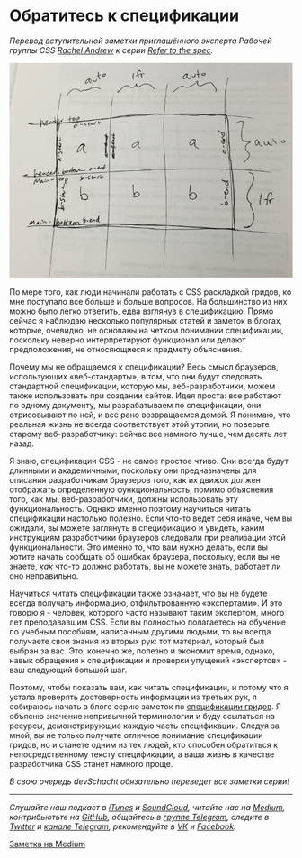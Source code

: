 # Обратитесь к спецификации

*Перевод вступительной заметки приглашённого эксперта Рабочей группы CSS [Rachel Andrew](http://twitter.com/rachelandrew) к серии [Refer to the spec](https://rachelandrew.co.uk/archives/2017/04/11/refer-to-the-spec/).*

![](./grid_draft.png)

По мере того, как люди начинали работать с CSS раскладкой гридов, ко мне поступало все больше и больше вопросов. На большинство из них можно было легко ответить, едва взглянув в спецификацию. Прямо сейчас я наблюдаю несколько популярных статей и заметок в блогах, которые, очевидно, не основаны на четком понимании спецификации, поскольку неверно интерпретируют функционал или делают предположения, не относяющиеся к предмету объяснения.

Почему мы не обращаемся к спецификации? Весь смысл браузеров, использующих «веб-стандарты», в том, что они будут следовать стандартной спецификации, которую мы, веб-разработчики, можем также использовать при создании сайтов. Идея проста: все работают по одному документу, мы разрабатываем по спецификации, они отрисовывают по ней, и все рано возвращаемся домой. Я понимаю, что реальная жизнь не всегда соответствует этой утопии, но поверьте старому веб-разработчику: сейчас все намного лучше, чем десять лет назад.

Я знаю, спецификации CSS - не самое простое чтиво. Они всегда будут длинными и академичными, поскольку они предназначены для описания разработчикам браузеров того, как их движок должен отображать определенную функциональность, помимо объяснения того, как мы, веб-разработчики, должны использовать эту функциональность. Однако именно поэтому научиться читать спецификации настолько полезно. Если что-то ведет себя иначе, чем вы ожидали, вы можете заглянуть в спецификацию и увидеть, каким инструкциям разработчики браузеров следовали при реализации этой функциональности. Это именно то, что вам нужно делать, если вы хотите начать сообщать об ошибках браузера, поскольку, если вы не знаете, *как* что-то должно работать, вы не можете знать, работает ли оно неправильно.

Научиться читать спецификации также означает, что вы не будете всегда получать информацию, отфильтрованную «экспертами». И это говорю я - человек, которого часто называют таким экспертом, много лет преподававшим CSS. Если вы полностью полагаетесь на обучение по учебным пособиям, написанным другими людьми, то вы всегда получаете свои знания из вторых рук: тот материал, который был выбран за вас. Это, конечно же, полезно и экономит время, однако, навык обращения к спецификации и проверки упущений «экспертов» - ваш следующий большой шаг.

Поэтому, чтобы показать вам, как читать спецификации, и потому что я устала проверять достоверность информации из третьих рук, я собираюсь начать в блоге серию заметок по [спецификации гридов](https://drafts.csswg.org/css-grid). Я объясню значение непривычной терминологии и буду ссылаться на ресурсы, демонстрирующие каждую часть спецификации. Следуя за мной, вы не только получите отличное понимание спецификации гридов, но и станете одним из тех людей, кто способен обратиться к непосредственному тексту спецификации, а ваша жизнь в качестве разработчика CSS станет намного проще.

*В свою очередь devSchacht обязательно переведет все заметки серии!*

- - - -

*Слушайте наш подкаст в [iTunes](https://itunes.apple.com/ru/podcast/девшахта/id1226773343) и [SoundCloud](https://soundcloud.com/devschacht), читайте нас на [Medium](https://medium.com/devschacht), контрибьютьте на [GitHub](https://github.com/devSchacht), общайтесь в [группе Telegram](https://t.me/devSchacht), следите в [Twitter](https://twitter.com/DevSchacht) и [канале Telegram](https://t.me/devSchachtChannel), рекомендуйте в [VK](https://vk.com/devschacht) и [Facebook](https://www.facebook.com/devSchacht).*

[Заметка на Medium](https://medium.com/devschacht/rachel-andrew-refer-to-the-spec-21630c105f3d)
